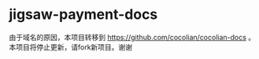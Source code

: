 # jigsaw-payment-docs
由于域名的原因，本项目转移到 https://github.com/cocolian/cocolian-docs 。 本项目将停止更新，请fork新项目。谢谢 
